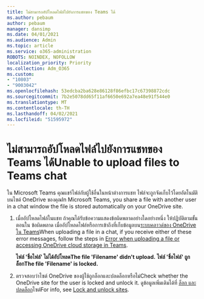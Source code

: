 ```yaml
---
title: ไม่สามารถอัปโหลดไฟล์ไปยังการแชทของ Teams ได้
ms.author: pebaum
author: pebaum
manager: dansimp
ms.date: 04/01/2021
ms.audience: Admin
ms.topic: article
ms.service: o365-administration
ROBOTS: NOINDEX, NOFOLLOW
localization_priority: Priority
ms.collection: Adm_O365
ms.custom:
- "10803"
- "9003042"
ms.openlocfilehash: 53edcba2ba628e86128f86efbc17c67398872cdc
ms.sourcegitcommit: 7b2e5078dd65f11af6650e692a7ea48e91f544e0
ms.translationtype: MT
ms.contentlocale: th-TH
ms.lasthandoff: 04/02/2021
ms.locfileid: "51595972"
---
```

# <a name="unable-to-upload-files-to-teams-chat"></a><span data-ttu-id="5140b-102">ไม่สามารถอัปโหลดไฟล์ไปยังการแชทของ Teams ได้</span><span class="sxs-lookup"><span data-stu-id="5140b-102">Unable to upload files to Teams chat</span></span>

<span data-ttu-id="5140b-103">ใน Microsoft Teams คุณแชร์ไฟล์กับผู้ใช้อื่นในหน้าต่างการแชท ไฟล์จะถูกจัดเก็บไว้โดยอัตโนมัติบนไซต์ OneDrive ของคุณ</span><span class="sxs-lookup"><span data-stu-id="5140b-103">In Microsoft Teams, you share a file with another user in a chat window the file is stored automatically on your OneDrive site.</span></span>

1. <span data-ttu-id="5140b-104">เมื่ออัปโหลดไฟล์ในแชท ถ้าคุณได้รับข้อความแสดงข้อผิดพลาดอย่างใดอย่างหนึ่ง ให้ปฏิบัติตามขั้นตอนใน ข้อผิดพลาด เมื่ออัปโหลดไฟล์หรือการเข้าถึงที่เก็บข้อมูลบน[ระบบคลาวด์ของ OneDrive ใน Teams](https://go.microsoft.com/fwlink/?linkid=2156015)</span><span class="sxs-lookup"><span data-stu-id="5140b-104">When uploading a file in a chat, if you receive either of these error messages, follow the steps in [Error when uploading a file or accessing OneDrive cloud storage in Teams](https://go.microsoft.com/fwlink/?linkid=2156015).</span></span>
    
    <span data-ttu-id="5140b-105">**ไฟล์ 'ชื่อไฟล์' ไม่ได้อัปโหลด**</span><span class="sxs-lookup"><span data-stu-id="5140b-105">**The file 'Filename' didn't upload.**</span></span>
    <span data-ttu-id="5140b-106">**ไฟล์ 'ชื่อไฟล์' ถูกล็อก**</span><span class="sxs-lookup"><span data-stu-id="5140b-106">**The file 'Filename' is locked.**</span></span>

1. <span data-ttu-id="5140b-107">ตรวจสอบว่าไซต์ OneDrive ของผู้ใช้ถูกล็อกและปลดล็อกหรือไม่</span><span class="sxs-lookup"><span data-stu-id="5140b-107">Check whether the OneDrive site for the user is locked and unlock it.</span></span> <span data-ttu-id="5140b-108">ดูข้อมูลเพิ่มเติมได้ที่ [ล็อก และปลดล็อก](https://go.microsoft.com/fwlink/?linkid=2156016)ไซต์</span><span class="sxs-lookup"><span data-stu-id="5140b-108">For info, see [Lock and unlock sites](https://go.microsoft.com/fwlink/?linkid=2156016).</span></span>